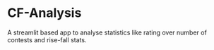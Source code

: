 # CF-Analysis
A streamlit based app to analyse statistics like rating over number of contests and rise-fall stats. 
